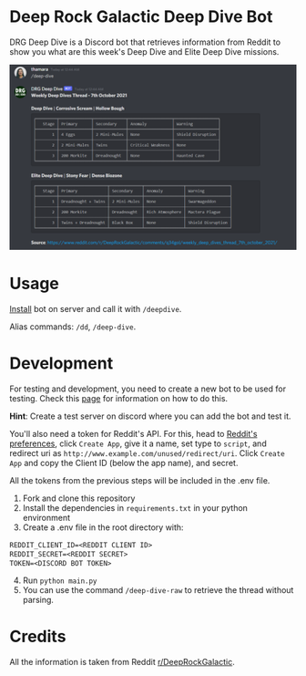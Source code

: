 # Deep Rock Galactic Deep Dive Bot

DRG Deep Dive is a Discord bot that retrieves information from Reddit to show you what are this week's Deep Dive and Elite Deep Dive missions.

![Example](example.png)

# Usage

[Install](https://discord.com/api/oauth2/authorize?client_id=894339506038247485&permissions=2147502080&scope=bot) bot on server and call it with `/deepdive`.

Alias commands: `/dd`, `/deep-dive`.

# Development

For testing and development, you need to create a new bot to be used for testing. Check this [page](https://discordpy.readthedocs.io/en/stable/discord.html) for information on how to do this.

**Hint**: Create a test server on discord where you can add the bot and test it.

You'll also need a token for Reddit's API. For this, head to [Reddit's preferences](https://www.reddit.com/prefs/apps), click `Create App`, give it a name, set type to `script`, and redirect uri as `http://www.example.com/unused/redirect/uri`. Click `Create App` and copy the Client ID (below the app name), and secret.

All the tokens from the previous steps will be included in the .env file.

1. Fork and clone this repository
2. Install the dependencies in `requirements.txt` in your python environment
3. Create a .env file in the root directory with:
```
REDDIT_CLIENT_ID=<REDDIT CLIENT ID>
REDDIT_SECRET=<REDDIT SECRET>
TOKEN=<DISCORD BOT TOKEN>
```
4. Run `python main.py`
5. You can use the command `/deep-dive-raw` to retrieve the thread without parsing.

# Credits

All the information is taken from Reddit [r/DeepRockGalactic](https://www.reddit.com/r/DeepRockGalactic/).